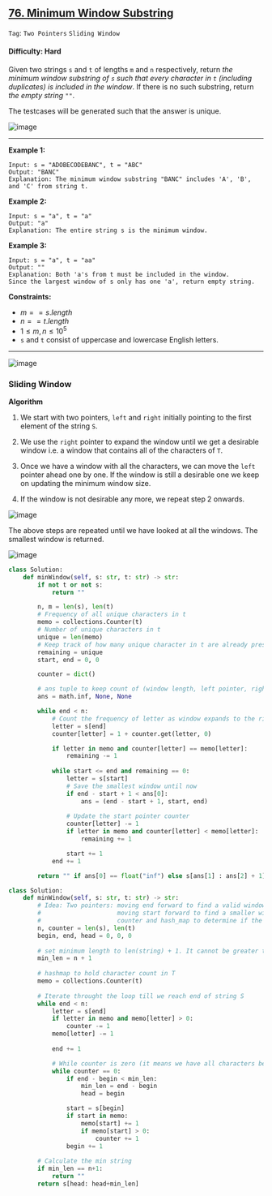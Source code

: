 ## [76. Minimum Window Substring](https://leetcode.com/problems/minimum-window-substring/)

```Tag```: ```Two Pointers``` ```Sliding Window```

#### Difficulty: Hard

Given two strings ```s``` and ```t``` of lengths ```m``` and ```n``` respectively, return _the minimum window substring of ```s``` such that every character in ```t``` (including duplicates) is included in the window_. If there is no such substring, return _the empty string ```""```_.

The testcases will be generated such that the answer is unique.

![image](https://github.com/quananhle/Python/assets/35042430/5f3ef991-ec19-40ea-aaee-fd380e4482ba)

---

__Example 1:__
```
Input: s = "ADOBECODEBANC", t = "ABC"
Output: "BANC"
Explanation: The minimum window substring "BANC" includes 'A', 'B', and 'C' from string t.
```

__Example 2:__
```
Input: s = "a", t = "a"
Output: "a"
Explanation: The entire string s is the minimum window.
```

__Example 3:__
```
Input: s = "a", t = "aa"
Output: ""
Explanation: Both 'a's from t must be included in the window.
Since the largest window of s only has one 'a', return empty string.
```

__Constraints:__

- $m == s.length$
- $n == t.length$
- $1 \le m, n \le 10^5$
- ```s``` and ```t``` consist of uppercase and lowercase English letters.
 
---

![image](https://leetcode.com/problems/minimum-window-substring/Figures/76/76_Minimum_Window_Substring_1.png)

### Sliding Window

__Algorithm__

1. We start with two pointers, ```left``` and ```right``` initially pointing to the first element of the string ```S```.

2. We use the ```right``` pointer to expand the window until we get a desirable window i.e. a window that contains all of the characters of ```T```.

3. Once we have a window with all the characters, we can move the ```left``` pointer ahead one by one. If the window is still a desirable one we keep on updating the minimum window size.

4. If the window is not desirable any more, we repeat step 2 onwards.

![image](https://leetcode.com/problems/minimum-window-substring/Figures/76/76_Minimum_Window_Substring_2.png)

The above steps are repeated until we have looked at all the windows. The smallest window is returned.

![image](https://leetcode.com/problems/minimum-window-substring/Figures/76/76_Minimum_Window_Substring_3.png)

```Python
class Solution:
    def minWindow(self, s: str, t: str) -> str:
        if not t or not s:
            return ""

        n, m = len(s), len(t)
        # Frequency of all unique characters in t
        memo = collections.Counter(t)
        # Number of unique characters in t
        unique = len(memo)
        # Keep track of how many unique character in t are already presented in the current window
        remaining = unique
        start, end = 0, 0

        counter = dict()

        # ans tuple to keep count of (window length, left pointer, right pointer)
        ans = math.inf, None, None

        while end < n:
            # Count the frequency of letter as window expands to the right
            letter = s[end]
            counter[letter] = 1 + counter.get(letter, 0)

            if letter in memo and counter[letter] == memo[letter]:
                remaining -= 1
            
            while start <= end and remaining == 0:
                letter = s[start]
                # Save the smallest window until now
                if end - start + 1 < ans[0]:
                    ans = (end - start + 1, start, end)
                
                # Update the start pointer counter
                counter[letter] -= 1
                if letter in memo and counter[letter] < memo[letter]:
                    remaining += 1

                start += 1
            end += 1

        return "" if ans[0] == float("inf") else s[ans[1] : ans[2] + 1]
```

```Python
class Solution:
    def minWindow(self, s: str, t: str) -> str:
        # Idea: Two pointers: moving end forward to find a valid window,
        #                     moving start forward to find a smaller window
        #                     counter and hash_map to determine if the window is valid or not
        n, counter = len(s), len(t)
        begin, end, head = 0, 0, 0 
        
        # set minimum length to len(string) + 1. It cannot be greater than that
        min_len = n + 1        
        
        # hashmap to hold character count in T
        memo = collections.Counter(t)
            
        # Iterate throught the loop till we reach end of string S   
        while end < n:
            letter = s[end]
            if letter in memo and memo[letter] > 0:
                counter -= 1
            memo[letter] -= 1
                
            end += 1            

            # While counter is zero (it means we have all characters between begin and end), calculate the length and min_length
            while counter == 0:
                if end - begin < min_len:
                    min_len = end - begin
                    head = begin

                start = s[begin]
                if start in memo:
                    memo[start] += 1
                    if memo[start] > 0: 
                        counter += 1                
                begin += 1
        
        # Calculate the min string
        if min_len == n+1:
            return ""
        return s[head: head+min_len]
```
